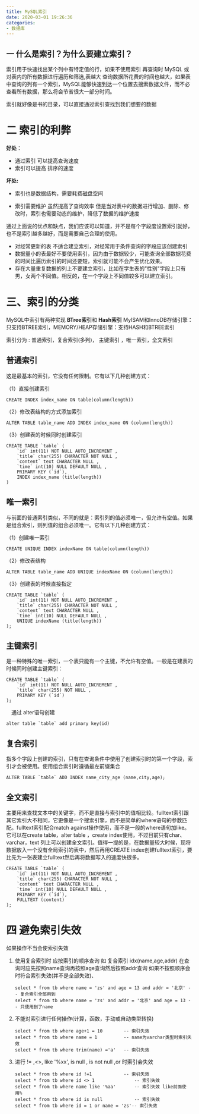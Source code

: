 ```yaml
---
title: MySQL索引
date: 2020-03-01 19:26:36
categories:
- 数据库
---
```


## 一 什么是索引？为什么要建立索引？

索引用于快速找出某个列中有特定值的行，如果不使用索引 再查询时 MySQL 或对表内的所有数据进行遍历和筛选,表越大 查询数据所花费的时间也越大，如果表中查询的列有一个索引，MySQL能够快速到达一个位置去搜索数据文件，而不必查看所有数据，那么将会节省很大一部分时间。

索引就好像是书的目录，可以直接通过索引查找到我们想要的数据



# 二 索引的利弊

**好处**： 

- 通过索引 可以提高查询速度
- 索引可以提高 排序的速度

**坏处:**

- 索引也是数据结构，需要耗费磁盘空间

- 索引需要维护 虽然提高了查询效率  但是当对表中的数据进行增加、删除、修改时，索引也需要动态的维护，降低了数据的维护速度

  

通过上面说的优点和缺点，我们应该可以知道，并不是每个字段度设置索引就好，也不是索引越多越好，而是需要自己合理的使用。

- 对经常更新的表 不适合建立索引，对经常用于条件查询的字段应该创建索引
- 数据量小的表最好不要使用索引，因为由于数据较少，可能查询全部数据花费的时间比遍历索引的时间还要短，索引就可能不会产生优化效果。
- 存在大量重复数据的列上不要建立索引，比如在学生表的"性别"字段上只有男，女两个不同值。相反的，在一个字段上不同值较多可以建立索引。



# 三、索引的分类

MySQL中索引有两种实现 **BTree索引**和 **Hash索引**   MyISAM和InnoDB存储引擎：只支持BTREE索引，MEMORY/HEAP存储引擎：支持HASH和BTREE索引

索引分为 :  普通索引，复合索引(多列)， 主键索引 ，唯一索引，全文索引

## 普通索引

这是最基本的索引，它没有任何限制。它有以下几种创建方式：

（1）直接创建索引

```
CREATE INDEX index_name ON table(column(length))  
```

（2）修改表结构的方式添加索引

```
ALTER TABLE table_name ADD INDEX index_name ON (column(length))
```

（3）创建表的时候同时创建索引

```mysql
CREATE TABLE `table` (
    `id` int(11) NOT NULL AUTO_INCREMENT ,
    `title` char(255) CHARACTER NOT NULL ,
    `content` text CHARACTER NULL ,
    `time` int(10) NULL DEFAULT NULL ,
    PRIMARY KEY (`id`),
    INDEX index_name (title(length))
)
```

## 唯一索引

与前面的普通索引类似，不同的就是：索引列的值必须唯一，但允许有空值。如果是组合索引，则列值的组合必须唯一。它有以下几种创建方式：

（1）创建唯一索引

```
CREATE UNIQUE INDEX indexName ON table(column(length))
```

（2）修改表结构

```
ALTER TABLE table_name ADD UNIQUE indexName ON (column(length))
```

（3）创建表的时候直接指定

```mysql
CREATE TABLE `table` (
    `id` int(11) NOT NULL AUTO_INCREMENT ,
    `title` char(255) CHARACTER NOT NULL ,
    `content` text CHARACTER NULL ,
    `time` int(10) NULL DEFAULT NULL ,
    UNIQUE indexName (title(length))
);
```



## 主键索引

是一种特殊的唯一索引，一个表只能有一个主键，不允许有空值。一般是在建表的时候同时创建主键索引：

```mysql
CREATE TABLE `table` (
    `id` int(11) NOT NULL AUTO_INCREMENT ,
    `title` char(255) NOT NULL ,
    PRIMARY KEY (`id`)
);
```

　通过 alter语句创建

```mysql
alter table `table` add primary key(id)
```

## 复合索引

指多个字段上创建的索引，只有在查询条件中使用了创建索引时的第一个字段，索引才会被使用。使用组合索引时遵循最左前缀集合

```mysql
ALTER TABLE `table` ADD INDEX name_city_age (name,city,age); 
```



## 全文索引

主要用来查找文本中的关键字，而不是直接与索引中的值相比较。fulltext索引跟其它索引大不相同，它更像是一个搜索引擎，而不是简单的where语句的参数匹配。fulltext索引配合match against操作使用，而不是一般的where语句加like。它可以在create table，alter table ，create index使用，不过目前只有char、varchar，text 列上可以创建全文索引。值得一提的是，在数据量较大时候，现将数据放入一个没有全局索引的表中，然后再用CREATE index创建fulltext索引，要比先为一张表建立fulltext然后再将数据写入的速度快很多。

```mysql
CREATE TABLE `table` (
    `id` int(11) NOT NULL AUTO_INCREMENT ,
    `title` char(255) CHARACTER NOT NULL ,
    `content` text CHARACTER NULL ,
    `time` int(10) NULL DEFAULT NULL ,
    PRIMARY KEY (`id`),
    FULLTEXT (content)
);
```



# 四 避免索引失效

如果操作不当会使索引失效

1. 使用复合索引时 应按索引的顺序查询 如 复合索引 idx(name,age,addr) 在查询时应先按照name查询再按照age查询然后按照addr查询 如果不按照顺序会时符合索引失效(并不是全部失效)、

   ```mysql
   select * from tb where name = 'zs' and age = 13 and addr = '北京' -- 复合索引全部用到
   select * from tb where name = 'zs' and addr = '北京' and age = 13 -- 只使用到了name
   ```

   

2. 不能对索引进行任何操作(计算，函数，手动或自动类型转换)

   ```mysql
   select * from tb where age+1 = 10  		-- 索引失效
   select * from tb where name = 1  		-- name为varchar类型时索引失效
   select * from tb where trim(name) ='a'	-- 索引失效
   ```

   

3. 进行 != ,<>, like '%xx', is null , is not null ,or 时索引会失效

   ```mysql
   select * from tb where id !=1   			-- 索引失效
   select * from tb where id <> 1				-- 索引失效
   select * from tb where name like '%aa'		-- 索引失效 like前面使用%
   select * from tb where id is null			-- 索引失效
   select * from tb where id = 1 or name = 'zs'-- 索引失效
   
   ```

   

















